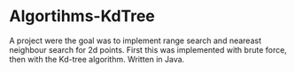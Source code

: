 # Algortihms-KdTree
A project were the goal was to implement range search and neareast neighbour search for 2d points.
First this was implemented with brute force, then with the Kd-tree algorithm. Written in Java.
